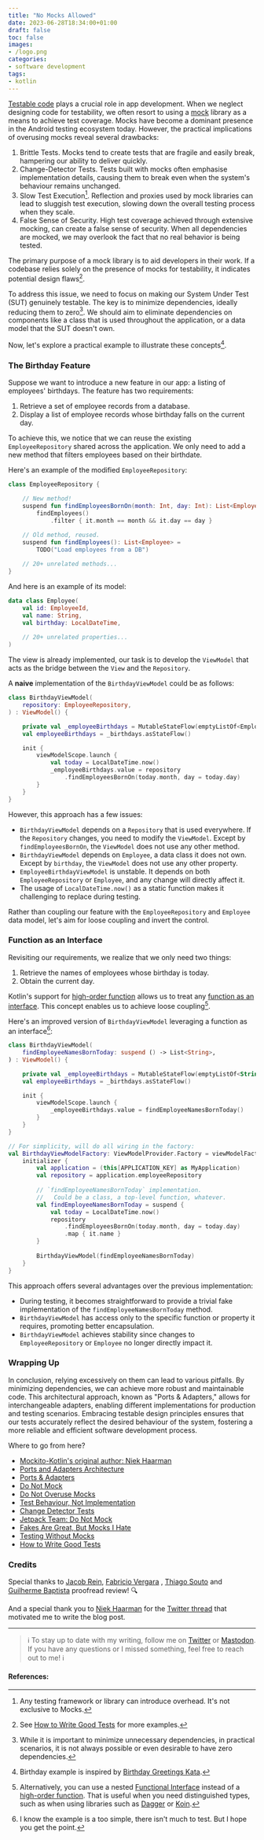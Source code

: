 ```yaml
---
title: "No Mocks Allowed"
date: 2023-06-28T18:34:00+01:00
draft: false
toc: false
images:
- /logo.png
categories:
- software development
tags:
- kotlin
---
```


[Testable code](http://xunitpatterns.com/design%20for%20testability.html) plays a crucial role in app development. When we neglect designing code for testability, we often resort to using a [mock](http://xunitpatterns.com/Mock%20Object.html) library as a means to achieve test coverage. Mocks have become a dominant presence in the Android testing ecosystem today. However, the practical implications of overusing mocks reveal several drawbacks:

1. Brittle Tests. Mocks tend to create tests that are fragile and easily break, hampering our ability to deliver quickly.
2. Change-Detector Tests. Tests built with mocks often emphasise implementation details, causing them to break even when the system's behaviour remains unchanged.
3. Slow Test Execution[^1]. Reflection and proxies used by mock libraries can lead to sluggish test execution, slowing down the overall testing process when they scale.
4. False Sense of Security. High test coverage achieved through extensive mocking, can create a false sense of security. When all dependencies are mocked, we may overlook the fact that no real behavior is being tested.

The primary purpose of a mock library is to aid developers in their work. If a codebase relies solely on the presence of mocks for testability, it indicates potential design flaws[^2].

To address this issue, we need to focus on making our System Under Test (SUT) genuinely testable. The key is to minimize dependencies, ideally reducing them to zero[^3]. We should aim to eliminate dependencies on components like a class that is used throughout the application, or a data model that the SUT doesn't own.

Now, let's explore a practical example to illustrate these concepts[^4].

### The Birthday Feature

Suppose we want to introduce a new feature in our app: a listing of employees' birthdays. The feature has two requirements:
1. Retrieve a set of employee records from a database.
2. Display a list of employee records whose birthday falls on the current day.

To achieve this, we notice that we can reuse the existing `EmployeeRepository` shared across the application. We only need to add a new method that filters employees based on their birthdate.

Here's an example of the modified `EmployeeRepository`:

```kotlin
class EmployeeRepository {

	// New method!
	suspend fun findEmployeesBornOn(month: Int, day: Int): List<Employee> =
		findEmployees()
			.filter { it.month == month && it.day == day }

	// Old method, reused.
	suspend fun findEmployees(): List<Employee> =
		TODO("Load employees from a DB")
		
	// 20+ unrelated methods...
}
```

And here is an example of its model:

```kotlin
data class Employee(
	val id: EmployeeId,
	val name: String,
	val birthday: LocalDateTime,
	
	// 20+ unrelated properties...
)
```

The view is already implemented, our task is to develop the `ViewModel` that acts as the bridge between the `View` and the `Repository`.

A **naive** implementation of the `BirthdayViewModel` could be as follows:

```kotlin
class BirthdayViewModel(
	repository: EmployeeRepository,
) : ViewModel() {

	private val _employeeBirthdays = MutableStateFlow(emptyListOf<Employee>())
	val employeeBirthdays = _birthdays.asStateFlow()

	init {
		viewModelScope.launch {
			val today = LocalDateTime.now()
			_employeeBirthdays.value = repository
				.findEmployeesBornOn(today.month, day = today.day)
		}
	}
}
```

However, this approach has a few issues:
- `BirthdayViewModel` depends on a `Repository` that is used everywhere. If the `Repository` changes, you need to modify the `ViewModel`. Except by `findEmployeesBornOn`, the `ViewModel` does not use any other method.
- `BirthdayViewModel` depends on `Employee`, a data class it does not own. Except by `birthday`, the `ViewModel` does not use any other property.
- `EmployeeBirthdayViewModel` is unstable. It depends on both `EmployeeRepository` or `Employee`, and any change will directly affect it.
- The usage of `LocalDateTime.now()` as a static function makes it challenging to replace during testing.

Rather than coupling our feature with the `EmployeeRepository` and `Employee` data model, let's aim for loose coupling and invert the control.

### Function as an Interface

Revisiting our requirements, we realize that we only need two things:

1. Retrieve the names of employees whose birthday is today.
2. Obtain the current day.

Kotlin's support for  [high-order function](https://kotlinlang.org/docs/lambdas.html) allows us to treat any [function as an interface](https://fsharpforfunandprofit.com/posts/convenience-functions-as-interfaces/). This concept enables us to achieve loose coupling[^5].

Here's an improved version of `BirthdayViewModel` leveraging a function as an interface[^6]:

```kotlin
class BirthdayViewModel(
	findEmployeeNamesBornToday: suspend () -> List<String>,
) : ViewModel() {

	private val _employeeBirthdays = MutableStateFlow(emptyListOf<String>())
	val employeeBirthdays = _birthdays.asStateFlow()

	init {
		viewModelScope.launch {
			_employeeBirthdays.value = findEmployeeNamesBornToday()
		}
	}
}

// For simplicity, will do all wiring in the factory:
val BirthdayViewModelFactory: ViewModelProvider.Factory = viewModelFactory {
	initializer {
		val application = (this[APPLICATION_KEY] as MyApplication)
		val repository = application.employeeRepository
		
		// `findEmployeeNamesBornToday` implementation.
		//   Could be a class, a top-level function, whatever.
		val findEmployeeNamesBornToday = suspend {
			val today = LocalDateTime.now()
			repository
				.findEmployeesBornOn(today.month, day = today.day)
				.map { it.name }
		}
		
		BirthdayViewModel(findEmployeeNamesBornToday)
	}
}
```

This approach offers several advantages over the previous implementation:

- During testing, it becomes straightforward to provide a trivial fake implementation of the `findEmployeeNamesBornToday` method.
- `BirthdayViewModel` has access only to the specific function or property it requires, promoting better encapsulation.
- `BirthdayViewModel` achieves stability since changes to `EmployeeRepository` or `Employee` no longer directly impact it.

### Wrapping Up

In conclusion, relying excessively on them can lead to various pitfalls. By minimizing dependencies, we can achieve more robust and maintainable code. This architectural approach, known as "Ports & Adapters," allows for interchangeable adapters, enabling different implementations for production and testing scenarios. Embracing testable design principles ensures that our tests accurately reflect the desired behaviour of the system, fostering a more reliable and efficient software development process.

Where to go from here?

- [Mockito-Kotlin's original author: Niek Haarman](https://twitter.com/n_haarman/status/1610569197112770561?s=20)
- [Ports and Adapters Architecture](http://wiki.c2.com/?PortsAndAdaptersArchitecture)
- [Ports & Adapters](https://www.dossier-andreas.net/software_architecture/ports_and_adapters.html)
- [Do Not Mock](https://joeblu.com/blog/2023_06_mocks/)
- [Do Not Overuse Mocks](https://testing.googleblog.com/2013/05/testing-on-toilet-dont-overuse-mocks.html)
- [Test Behaviour, Not Implementation](https://testing.googleblog.com/2013/08/testing-on-toilet-test-behavior-not.html)
- [Change Detector Tests](https://testing.googleblog.com/2015/01/testing-on-toilet-change-detector-tests.html)
- [Jetpack Team: Do Not Mock](https://android.googlesource.com/platform/frameworks/support/+/refs/heads/androidx-core-core-role-release/docs/do_not_mock.md)
- [Fakes Are Great, But Mocks I Hate](https://www.billjings.com/posts/title/fakes-are-great-but-mocks-i-hate/)
- [Testing Without Mocks](https://www.jamesshore.com/v2/projects/nullables/testing-without-mocks)
- [How to Write Good Tests](https://github.com/mockito/mockito/wiki/How-to-write-good-tests)

### Credits

Special thanks to [Jacob Rein](https://twitter.com/deathssouls),  [Fabricio Vergara](https://www.linkedin.com/in/fabriciovergal) , [Thiago Souto](https://twitter.com/othiagosouto) and [Guilherme Baptista](https://github.com/guilhermesgb) proofread review! 🔍

And a special thank you to [Niek Haarman](https://twitter.com/n_haarman) for the [Twitter thread](https://twitter.com/n_haarman/status/1610908251553501184) that motivated me to write the blog post.

---

> ℹ️ To stay up to date with my writing, follow me on [Twitter](https://twitter.com/marcellogalhard) or [Mastodon](http://androiddev.social/@mg). If you have any questions or I missed something, feel free to reach out to me! ℹ️

#### References: 

[^1]: Any testing framework or library can introduce overhead. It's not exclusive to Mocks.
[^2]: See [How to Write Good Tests](https://github.com/mockito/mockito/wiki/How-to-write-good-tests) for more examples.
[^3]: While it is important to minimize unnecessary dependencies, in practical scenarios, it is not always possible or even desirable to have zero dependencies.
[^4]: Birthday example is inspired by [Birthday Greetings Kata](http://matteo.vaccari.name/blog/archives/154).
[^5]: Alternatively, you can use a nested [Functional Interface](https://kotlinlang.org/docs/fun-interfaces.html) instead of a [high-order function](https://kotlinlang.org/docs/lambdas.html). That is useful when you need distinguished types, such as when using libraries such as [Dagger](https://dagger.dev/) or [Koin](https://insert-koin.io/).
[^6]: I know the example is a too simple, there isn't much to test. But I hope you get the point.
